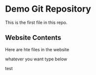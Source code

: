 # Demo Git Repository

This is the first file in this repo.


## Website Contents

Here are hte files in the website

whatever you want type below

test